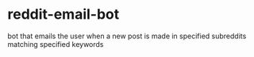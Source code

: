 # reddit-email-bot
bot that emails the user when a new post is made in specified subreddits matching specified keywords
